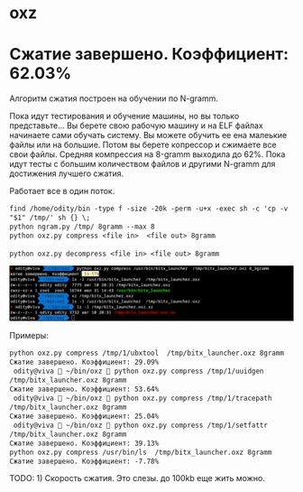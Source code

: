 # oxz

# Сжатие завершено. Коэффициент: 62.03%

Алгоритм сжатия построен на обучении по N-gramm.

Пока идут тестирования и обучение машины, но вы только представьте...
Вы берете свою рабочую машину и на ELF файлах начинаете сами обучать систему. Вы можете обучить ее ена малеькие файлы или на большие.
Потом вы берете копрессор и сжимаете все свои файлы. Средняя компрессия на 8-gramm выходила до 62%. Пока идут тесты с большим количеством файлов и другими N-gramm  для достижения лучшего сжатия.

Работает все в один поток.

```
find /home/odity/bin -type f -size -20k -perm -u+x -exec sh -c 'cp -v "$1" /tmp/' sh {} \;
python ngram.py /tmp/ 8gramm --max 8
python oxz.py compress <file in>  <file out> 8gramm

python oxz.py decompress <file in> <file out> 8gramm
```

<img src="https://github.com/oditynet/oxz/blob/main/result.png" title="example" width="800" />

Примеры:
```
python oxz.py compress /tmp/1/ubxtool  /tmp/bitx_launcher.oxz 8gramm
Сжатие завершено. Коэффициент: 29.09%
 odity@viva  ~/bin/oxz  python oxz.py compress /tmp/1/uuidgen  /tmp/bitx_launcher.oxz 8gramm
Сжатие завершено. Коэффициент: 53.64%
 odity@viva  ~/bin/oxz  python oxz.py compress /tmp/1/tracepath  /tmp/bitx_launcher.oxz 8gramm 
Сжатие завершено. Коэффициент: 25.04%
 odity@viva  ~/bin/oxz  python oxz.py compress /tmp/1/setfattr  /tmp/bitx_launcher.oxz 8gramm
Сжатие завершено. Коэффициент: 39.13%
python oxz.py compress /usr/bin/ls  /tmp/bitx_launcher.oxz 8gramm 
Сжатие завершено. Коэффициент: -7.78%
```


TODO: 1) Скорость сжатия. Это слезы. до 100kb еще жить можно.
